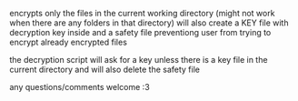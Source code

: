encrypts only the files in the current working directory (might not work when there are any folders in that directory)
will also create a KEY file with decryption key inside and a safety file preventiong user from trying to encrypt already encrypted files

the decryption script will ask for a key unless there is a key file in the current directory and will also delete the safety file

any questions/comments welcome :3
